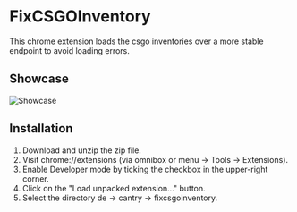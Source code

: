 # FixCSGOInventory

This chrome extension loads the csgo inventories over a more stable endpoint to avoid loading errors.

## Showcase

<img alt="Showcase" src="https://raw.githubusercontent.com/cantryDev/FixCSGOInventory/master/Showcase.gif">

## Installation

1. Download and unzip the zip file.
2. Visit chrome://extensions (via omnibox or menu -> Tools -> Extensions).
3. Enable Developer mode by ticking the checkbox in the upper-right corner.
4. Click on the "Load unpacked extension..." button.
5. Select the directory de -> cantry -> fixcsgoinventory.
